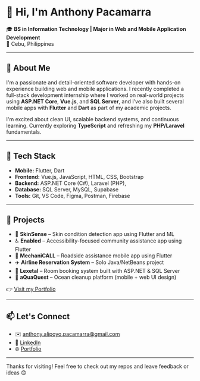 # 👋 Hi, I'm Anthony Pacamarra

🎓 **BS in Information Technology | Major in Web and Mobile Application Development**  
📍 Cebu, Philippines

---

## 🚀 About Me

I'm a passionate and detail-oriented software developer with hands-on experience building web and mobile applications. I recently completed a full-stack development internship where I worked on real-world projects using **ASP.NET Core**, **Vue.js**, and **SQL Server**, and I’ve also built several mobile apps with **Flutter** and **Dart** as part of my academic projects.

I'm excited about clean UI, scalable backend systems, and continuous learning. Currently exploring **TypeScript** and refreshing my **PHP/Laravel** fundamentals.

---

## 🧰 Tech Stack

- **Mobile:** Flutter, Dart
- **Frontend:** Vue.js, JavaScript, HTML, CSS, Bootstrap
- **Backend:** ASP.NET Core (C#), Laravel (PHP),
- **Database:** SQL Server, MySQL, Supabase
- **Tools:** Git, VS Code, Figma, Postman, Firebase

---

## 📂 Projects

- 🔬 **SkinSense** – Skin condition detection app using Flutter and ML
- ♿ **Enabled** – Accessibility-focused community assistance app using Flutter
- 🚗 **MechaniCALL** – Roadside assistance mobile app using Flutter
- ✈️ **Airline Reservation System** – Solo Java/NetBeans project
- 🏢 **Lexetal** – Room booking system built with ASP.NET & SQL Server
- 🌊 **aQuaQuest** – Ocean cleanup platform (mobile + web UI design)


👉 [Visit my Portfolio](https://pacamarraanthony.my.canva.site)

---

## 📫 Let's Connect

- ✉️ anthony.alipoyo.pacamarra@gmail.com  
- 🔗 [LinkedIn](https://www.linkedin.com/in/anthony-pacamarra-994a29305/)  
- 🌐 [Portfolio](https://pacamarraanthony.my.canva.site)  

---

Thanks for visiting! Feel free to check out my repos and leave feedback or ideas 😊
